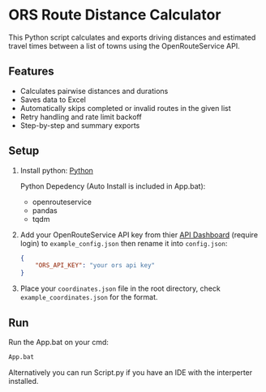 # ORS Route Distance Calculator

This Python script calculates and exports driving distances and estimated travel times between a list of towns using the OpenRouteService API.

## Features

- Calculates pairwise distances and durations
- Saves data to Excel
- Automatically skips completed or invalid routes in the given list
- Retry handling and rate limit backoff
- Step-by-step and summary exports

## Setup

1. Install python: [Python](https://www.python.org/downloads/)

    Python Depedency (Auto Install is included in App.bat):
    - openrouteservice
    - pandas
    - tqdm

2. Add your OpenRouteService API key from thier [API Dashboard](https://openrouteservice.org/) (require login) to `example_config.json` then rename it into `config.json`:

    ```JSON
    {
        "ORS_API_KEY": "your ors api key"
    }
    ```

3. Place your `coordinates.json` file in the root directory, check `example_coordinates.json` for the format.

## Run

Run the App.bat on your cmd:

```cmd
App.bat
```

Alternatively you can run Script.py if you have an IDE with the interperter installed.
